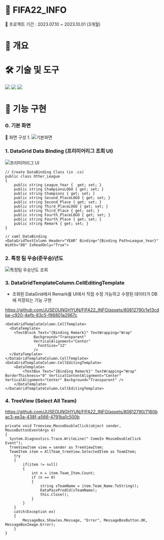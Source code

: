 # 📛 FIFA22_INFO

📍 프로젝트 기간 : 2023.07.10 ~ 2023.10.01 (3개월)


# 📌 개요


# 🛠️ 기술 및 도구
<img src="https://img.shields.io/badge/C Sharp-239120?style=flat-square&logo=C Sharp&logoColor=white"/> <img src="https://img.shields.io/badge/PostgreSQL-4169E1?style=flat-square&logo=PostgreSQL&logoColor=white"/> <img src="https://img.shields.io/badge/WPF-40AEF0?style=flat-square&logo=WPF&logoColor=white"/>

# 🎏 기능 구현

### 0. 기본 화면
📍 화면 구성
1. 
![기본화면](https://github.com/JUSEOUNGHYUN/FIFA22_INFO/assets/80812790/47a70c2c-c0cb-414d-aedb-6b2abf5c853a)


### 1. DataGrid Data Binding (프리미어리그 조회 UI)
![프리미어리그 UI](https://github.com/JUSEOUNGHYUN/FIFA22_INFO/assets/80812790/a8a846d9-69e4-43ae-855e-ce95c09c5fb8)

    // Create DataBinding Class (in .cs)
    public class Other_League
    {
        public string League_Year {  get; set; }
        public string ChampionsLOGO { get; set; }
        public string Champions { get; set; }
        public string Second_PlaceLOGO { get; set; }
        public string Second_Place { get; set; }
        public string Third_PlaceLOGO { get; set; }
        public string Third_Place { get; set; }
        public string Fourth_PlaceLOGO { get; set; }
        public string Fourth_Place { get; set; }
        public string Remark { get; set; }
    }

    // xaml DataBinding
    <DataGridTextColumn Header="YEAR" Binding="{Binding Path=League_Year}" Width="80" IsReadOnly="True">

### 2. 특정 팀 우승(준우승)년도 
![특정팀 우승년도 조회](https://github.com/JUSEOUNGHYUN/FIFA22_INFO/assets/80812790/02eab86d-eca1-43cb-836c-df469caf8d61)

### 3. DataGridTemplateColumn.CellEditingTemplate
- 조회된 DataGrid에서 Remark를 UI에서 직접 수정 가능하고 수정된 데이터가 DB에 저장되는 기능 구현

https://github.com/JUSEOUNGHYUN/FIFA22_INFO/assets/80812790/1e13cdbe-c920-4efb-83c5-f98801a2967c

    <DataGridTemplateColumn.CellTemplate>
      <DataTemplate>
        <TextBlock Text="{Binding Remark}" TextWrapping="Wrap" 
                 Background="Transparent" 
                 VerticalAlignment="Center"                                                                                           
                   FontSize="12"
                 />
      </DataTemplate>
    </DataGridTemplateColumn.CellTemplate>
    <DataGridTemplateColumn.CellEditingTemplate>
        <DataTemplate>
            <TextBox Text="{Binding Remark}" TextWrapping="Wrap" BorderThickness="0" VerticalContentAlignment="Center" VerticalAlignment="Center" Background="Transparent" />
        </DataTemplate>
    </DataGridTemplateColumn.CellEditingTemplate>

### 4. TreeView (Select All Team)
https://github.com/JUSEOUNGHYUN/FIFA22_INFO/assets/80812790/7160bac3-ee3a-438f-a566-4791ba1c500b

    private void Treeview_MouseDoubleClick(object sender, MouseButtonEventArgs e)
    {
      System.Diagnostics.Trace.WriteLine(" ComeIn MouseDoubleClick Event");
      TreeViewItem view = sender as TreeViewItem;
      TeamItem item = AllTeam_treeView.SelectedItem as TeamItem;
        try
        {
            if(item != null)
            {
                int n = item.Team_Item.Count;
                if (n == 0)
                {
                    string sTeamName = item.Team_Name.ToString();
                    DataPassProdCd(sTeamName);
                    this.Close();
                }
            }
        }
        catch(Exception ex)
        {
            MessageBox.Show(ex.Message, "Error", MessageBoxButton.OK, MessageBoxImage.Error);
        }
    }
